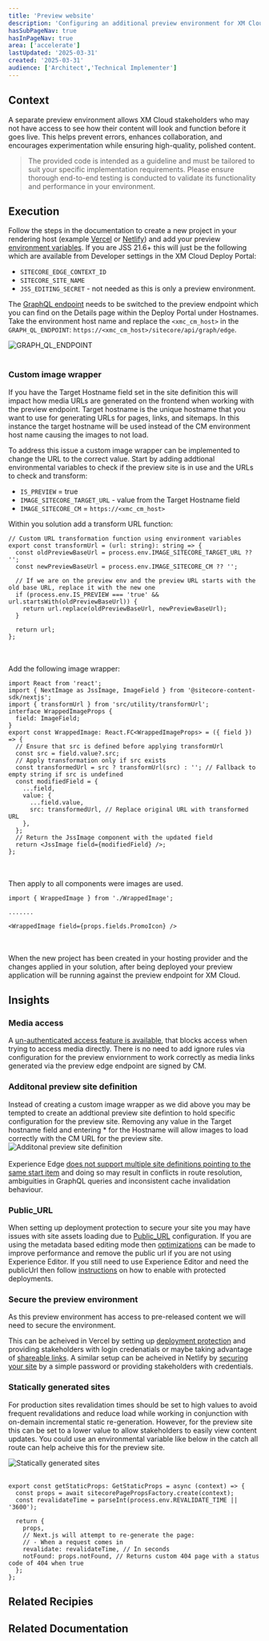 ```yaml
---
title: 'Preview website'
description: 'Configuring an additional preview environment for XM Cloud stakeholders to review content outside of XM Cloud'
hasSubPageNav: true
hasInPageNav: true
area: ['accelerate']
lastUpdated: '2025-03-31'
created: '2025-03-31'
audience: ['Architect','Technical Implementer']
---
```


## Context
A separate preview environment allows XM Cloud stakeholders who may not have access to see how their content will look and function before it goes live. This helps prevent errors, enhances collaboration, and encourages experimentation while ensuring high-quality, polished content.

> The provided code is intended as a guideline and must be tailored to suit your specific implementation requirements. Please ensure thorough end-to-end testing is conducted to validate its functionality and performance in your environment.


## Execution
Follow the steps in the documentation to create a new project in your rendering host (example [Vercel](https://doc.sitecore.com/xmc/en/developers/xm-cloud/deploy-your-front-end-application-to-vercel.html) or [Netlify](https://doc.sitecore.com/xmc/en/developers/xm-cloud/deploy-your-front-end-application-to-netlify.html)) and add your preview [environment variables](https://doc.sitecore.com/xmc/en/developers/xm-cloud/get-the-environment-variables-for-a-site.html). If you are JSS 21.6+ this will just be the following which are available from Developer settings in the XM Cloud Deploy Portal:
- `SITECORE_EDGE_CONTEXT_ID`
- `SITECORE_SITE_NAME`
- `JSS_EDITING_SECRET` - not needed as this is only a preview environment.

The [GraphQL endpoint](https://doc.sitecore.com/xmc/en/developers/jss/latest/jss-xmc/next-js-for-xm-cloud-environment-variables.html) needs to be switched to the preview endpoint which you can find on the Details page within the Deploy Portal under Hostnames. Take the environment host name and replace the `<xmc_cm_host>` in the `GRAPH_QL_ENDPOINT`: `https://<xmc_cm_host>/sitecore/api/graph/edge`.

<img src="/images/learn/accelerate/xm-cloud/preview-environment/GRAPH_QL_ENDPOINT.png" alt="GRAPH_QL_ENDPOINT"/>
<br/><br/>

### Custom image wrapper
If you have the Target Hostname field set in the site definition this will impact how media URLs are generated on the frontend when working with the preview endpoint. Target hostname is the unique hostname that you want to use for generating URLs for pages, links, and sitemaps. In this instance the target hostname will be used instead of the CM environment host name causing the images to not load.

To address this issue a custom image wrapper can be implemented to change the URL to the correct value. Start by adding addtional environmental variables to check if the preview site is in use and the URLs to check and transform:
- `IS_PREVIEW` = true
- `IMAGE_SITECORE_TARGET_URL` - value from the Target Hostname field
- `IMAGE_SITECORE_CM` = `https://<xmc_cm_host>`

Within you solution add a transform URL function:
```
// Custom URL transformation function using environment variables
export const transformUrl = (url: string): string => {
  const oldPreviewBaseUrl = process.env.IMAGE_SITECORE_TARGET_URL ?? '';
  const newPreviewBaseUrl = process.env.IMAGE_SITECORE_CM ?? '';

  // If we are on the preview env and the preview URL starts with the old base URL, replace it with the new one
  if (process.env.IS_PREVIEW === 'true' && url.startsWith(oldPreviewBaseUrl)) {
    return url.replace(oldPreviewBaseUrl, newPreviewBaseUrl);
  }

  return url;
};
```
<br/><br/>
Add the following image wrapper:
```
import React from 'react';
import { NextImage as JssImage, ImageField } from '@sitecore-content-sdk/nextjs';
import { transformUrl } from 'src/utility/transformUrl';
interface WrappedImageProps {
  field: ImageField;
}
export const WrappedImage: React.FC<WrappedImageProps> = ({ field }) => {
  // Ensure that src is defined before applying transformUrl
  const src = field.value?.src;
  // Apply transformation only if src exists
  const transformedUrl = src ? transformUrl(src) : ''; // Fallback to empty string if src is undefined
  const modifiedField = {
    ...field,
    value: {
      ...field.value,
      src: transformedUrl, // Replace original URL with transformed URL
    },
  };
  // Return the JssImage component with the updated field
  return <JssImage field={modifiedField} />;
};
```
<br/><br/>
Then apply to all components were images are used.
```
import { WrappedImage } from './WrappedImage';

.......

<WrappedImage field={props.fields.PromoIcon} />
```
<br/><br/>
When the new project has been created in your hosting provider and the changes applied in your solution, after being deployed your preview application will be running against the preview endpoint for XM Cloud.

## Insights
### Media access
A [un-authenticated access feature is available](https://developers.sitecore.com/changelog/xm-cloud/14112024/access-control-improvement-for-xm-cloud), that blocks access when trying to access media directly. There is no need to add ignore rules via configuration for the preview enviornment to work correctly as media links generated via the preview edge endpoint are signed by CM. 

### Additonal preview site definition 
Instead of creating a custom image wrapper as we did above you may be tempted to create an addtional preview site defintion to hold specific configuration for the preview site. Removing any value in the Target hostname field and entering * for the Hostname will allow images to load correctly with the CM URL for the preview site.
<img src="/images/learn/accelerate/xm-cloud/preview-environment/preview-site-definition.png" alt="Additonal preview site definition"/>
<br/><br/>
Experience Edge [does not support multiple site definitions pointing to the same start item](https://doc.sitecore.com/xmc/en/developers/xm-cloud/limitations-and-restrictions-of-experience-edge.html) and doing so may result in conflicts in route resolution, ambiguities in GraphQL queries and inconsistent cache invalidation behaviour.

### Public_URL
When setting up deployment protection to secure your site you may have issues with site assets loading due to [Public_URL](https://doc.sitecore.com/xmc/en/developers/jss/latest/jss-xmc/next-js-for-xm-cloud-environment-variables.html) configuration. If you are using the  metadata based editing mode then [optimizations](https://doc.sitecore.com/xmc/en/developers/jss/latest/jss-xmc/optimize-performance-for-metadata-based-integration.html) can be made to improve performance and remove the public url if you are not using Experience Editor. If you still need to use Experience Editor and need the publicUrl then follow [instructions](https://doc.sitecore.com/xp/en/developers/hd/22/sitecore-headless-development/use-the-vercel-deployment-protection-feature-with-jss-apps.html) on how to enable with protected deployments.

### Secure the preview environment
As this preview environment has access to pre-released content we will need to secure the environment.

This can be acheived in Vercel by setting up [deployment protection](https://vercel.com/docs/deployment-protection) and providing stakeholders with login credenatials or maybe taking advantage of [shareable links](https://vercel.com/docs/deployment-protection/methods-to-bypass-deployment-protection/sharable-links#click-share-button). A similar setup can be acheived in Netlify by [securing your site](https://docs.netlify.com/manage/security/secure-access-to-sites/password-protection/) by a simple password or providing stakeholders with credentials.

### Statically generated sites
For production sites revalidation times should be set to high values to avoid frequent revalidations and reduce load while working in conjunction with on-demain incremental static re-generation. However, for the preview site this can be set to a lower value to allow stakeholders to easily view content updates. You could use an environmental variable like below in the catch all route can help acheive this for the preview site.

<img src="/images/learn/accelerate/xm-cloud/preview-environment/Statically-generated-sites.png" alt="Statically generated sites"/>
<br/><br/>

```
export const getStaticProps: GetStaticProps = async (context) => {
  const props = await sitecorePagePropsFactory.create(context);
  const revalidateTime = parseInt(process.env.REVALIDATE_TIME || '3600');

  return {
    props,
    // Next.js will attempt to re-generate the page:
    // - When a request comes in
    revalidate: revalidateTime, // In seconds
    notFound: props.notFound, // Returns custom 404 page with a status code of 404 when true
  };
};
```

## Related Recipies

<Row columns={2}>
  <Link title="Multisite Architecture" link="/learn/accelerate/xm-cloud/pre-development/project-architecture/multisite" />
  <Link title="Publishing to Experience Edge" link="/learn/accelerate/xm-cloud/pre-development/information-architecture/publishing-to-edge" />
</Row>

## Related Documentation

<Row columns={2}>
  <Link title="Get the environment variables for a site" link="https://doc.sitecore.com/xmc/en/developers/xm-cloud/get-the-environment-variables-for-a-site.html" />
  <Link title="Next.js for XM Cloud environment variables" link="https://doc.sitecore.com/xmc/en/developers/jss/latest/jss-xmc/next-js-for-xm-cloud-environment-variables.html" />
  <Link title="Configure an external editing host" link="https://doc.sitecore.com/xmc/en/developers/xm-cloud/configure-an-external-editing-host.html" />
  <Link title="Front-end hosting applications" link="https://doc.sitecore.com/xmc/en/developers/xm-cloud/front-end-hosting-applications.html" />
  <Link title="Optimize performance for metadata-based integration" link="https://doc.sitecore.com/xmc/en/developers/jss/latest/jss-xmc/optimize-performance-for-metadata-based-integration.html" />
</Row>
